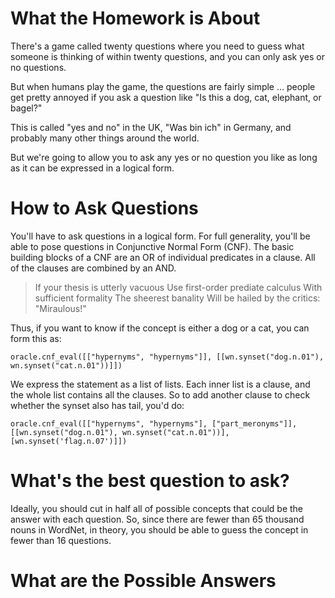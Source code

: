 

What the Homework is About
=====================

There's a game called twenty questions where you need to guess what
someone is thinking of within twenty questions, and you can only ask
yes or no questions.

But when humans play the game, the questions are fairly simple
... people get pretty annoyed if you ask a question like "Is this a
dog, cat, elephant, or bagel?"

This is called "yes and no" in the UK, "Was bin ich" in Germany, and
probably many other things around the world.

But we're going to allow you to ask any yes or no question you like as
long as it can be expressed in a logical form.

How to Ask Questions
=====================

You'll have to ask questions in a logical form.  For full generality, you'll be able to pose questions in Conjunctive Normal Form (CNF).  The basic building blocks of a CNF are an OR of individual predicates in a clause.  All of the clauses are combined by an AND.

> If your thesis is utterly vacuous
> Use first-order prediate calculus
> With sufficient formality
> The sheerest banality
> Will be hailed by the critics: "Miraulous!"


Thus, if you want to know if the concept is either a dog or a cat, you can form this as:

    oracle.cnf_eval([["hypernyms", "hypernyms"]], [[wn.synset("dog.n.01"), wn.synset("cat.n.01"))]])
    
We express the statement as a list of lists.  Each inner list is a clause, and the whole list contains all the clauses.  So to add another clause to check whether the synset also has tail, you'd do:

    oracle.cnf_eval([["hypernyms", "hypernyms"], ["part_meronyms"]], [[wn.synset("dog.n.01"), wn.synset("cat.n.01"))], [wn.synset('flag.n.07')]])

What's the best question to ask?
================================

Ideally, you should cut in half all of possible concepts that could be the answer with each question.  So, since there are fewer than 65 thousand nouns in WordNet, in theory, you should be able to guess the concept in fewer than 16 questions.

What are the Possible Answers
=====================




